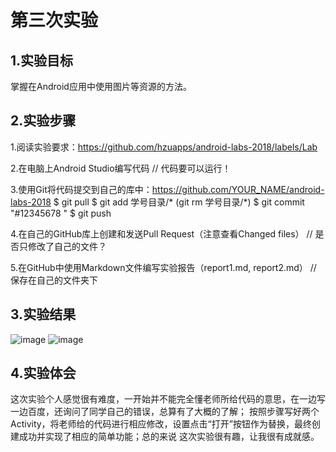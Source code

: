 # 第三次实验

## 1.实验目标
掌握在Android应用中使用图片等资源的方法。

## 2.实验步骤
1.阅读实验要求：https://github.com/hzuapps/android-labs-2018/labels/Lab 

2.在电脑上Android Studio编写代码
// 代码要可以运行！

3.使用Git将代码提交到自己的库中：https://github.com/YOUR_NAME/android-labs-2018
$ git pull
$ git add 学号目录/*  (git rm 学号目录/*)
$ git commit "#12345678 "
$ git push

4.在自己的GitHub库上创建和发送Pull Request（注意查看Changed files）
// 是否只修改了自己的文件？

5.在GitHub中使用Markdown文件编写实验报告（report1.md, report2.md）
// 保存在自己的文件夹下

## 3.实验结果
![image](https://github.com/hzuliwenyi/android-labs-2018/blob/master/soft1614080902225/Cache_15b96a24bc76cdc8..jpg)
![image](https://github.com/hzuliwenyi/android-labs-2018/blob/master/soft1614080902225/Cache_-410a2ccf548a5ade..jpg)

## 4.实验体会
这次实验个人感觉很有难度，一开始并不能完全懂老师所给代码的意思，在一边写一边百度，还询问了同学自己的错误，总算有了大概的了解；
按照步骤写好两个Activity，将老师给的代码进行相应修改，设置点击“打开”按钮作为替换，最终创建成功并实现了相应的简单功能；总的来说
这次实验很有趣，让我很有成就感。
